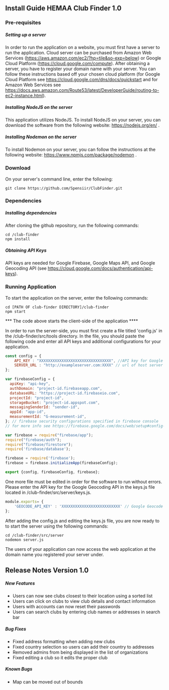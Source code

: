 ## Install Guide HEMAA Club Finder 1.0

### Pre-requisites
##### Setting up a server
In order to run the application on a website, you must first have a server to run the application. 
Cloud server can be purchased from Amazon Web Services (https://aws.amazon.com/ec2/?hp=tile&so-exp=below) 
or Google Cloud Platform (https://cloud.google.com/compute). After obtaining a server, you have to register your domain
name with your server. You can follow these instructions
based off your chosen cloud platform (for Google Cloud Platform see https://cloud.google.com/dns/docs/quickstart and
for Amazon Web Services see https://docs.aws.amazon.com/Route53/latest/DeveloperGuide/routing-to-ec2-instance.html).

##### Installing NodeJS on the server
This application utilizes NodeJS. To install NodeJS on your server, you can download the
software from the following website: https://nodejs.org/en/ .

##### Installing Nodemon on the server
To install Nodemon on your server, you can follow the instructions at the following 
website: https://www.npmjs.com/package/nodemon .

### Download 
On your server's command line, enter the following:
```shell 
git clone https://github.com/Spensiir/ClubFinder.git
```

### Dependencies
##### Installing dependencies
After cloning the github repository, run the following commands:

```shell
cd /club-finder
npm install
```
##### Obtaining API Keys
API keys are needed for Google Firebase, Google Maps API, and Google Geocoding API 
(see https://cloud.google.com/docs/authentication/api-keys).

### Running Application
To start the application on the server, enter the following commands:
```shell 
cd [PATH OF club-finder DIRECTORY]/club-finder
npm start
```
*** The code above starts the client-side of the application ****

In order to run the server-side, you must first create a file titled 'config.js'
in the /club-finder/src/tools directory. In the file, you should paste the 
following code and enter all API keys and additional configurations for your 
application.

```js
const config = {
    API_KEY : "XXXXXXXXXXXXXXXXXXXXXXXXXXXXXXXX", //API key for Google Maps API (see https://developers.google.com/maps/documentation/javascript/get-api-key)
    SERVER_URL : "http://exampleserver.com:XXXX" // url of host server
};

var firebaseConfig = {
  apiKey: "api-key",
  authDomain: "project-id.firebaseapp.com",
  databaseURL: "https://project-id.firebaseio.com",
  projectId: "project-id",
  storageBucket: "project-id.appspot.com",
  messagingSenderId: "sender-id",
  appId: "app-id",
  measurementId: "G-measurement-id",
}; // firebase security configurations specified in firebase console
// for more info see https://firebase.google.com/docs/web/setup#config-object

var firebase = require("firebase/app");
require("firebase/auth");
require("firebase/firestore");
require('firebase/database');

firebase = require('firebase');
firebase = firebase.initializeApp(firebaseConfig);

export {config, firebaseConfig, firebase};
```
One more file must be edited in order for the software to run without errors. Please enter the API key for
the Google Geocoding API in the keys.js file located in /club-finder/src/server/keys.js.
```js
module.exports= {
    'GEOCODE_API_KEY' : 'XXXXXXXXXXXXXXXXXXXXXXXXXX' // Google Geocode API key
};
```
After adding the config.js and editing the keys.js file, you are now ready to to start the server
using the following commands:

```shell
cd /club-finder/src/server
nodemon server.js
```
The users of your application can now access the web application at the 
domain name you registered your server under.

## Release Notes Version 1.0

##### New Features
* Users can now see clubs closest to their location using a sorted list
* Users can click on clubs to view club details and contact information
* Users with accounts can now reset their passwords
* Users can search clubs by entering club names or addresses in search bar

##### Bug Fixes
* Fixed address formatting when adding new clubs
* Fixed country selection so users can add their country to addresses
* Removed admins from being displayed in the list of organizations
* Fixed editing a club so it edits the proper club

##### Known Bugs
* Map can be moved out of bounds





